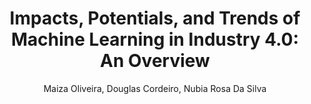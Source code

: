 ---
paperId: 29
author: Maiza Oliveira, Douglas Cordeiro, Nubia Rosa Da Silva
publicationauthor: Da Silva, N. R. et al
title: "Impacts, Potentials, and Trends of Machine Learning in Industry 4.0: An Overview"
pitch: https://slideslive.com/38930530/impacts-potentials-and-trends-of-machine-learning-in-industry-40-an-overview?ref=folder-55828
poster: Poster_Nubia_DaSilva
alt: --
type: Poster
topic: Applications
subtopic: Machine Learning
link: 
conference: icml
year: 2020
tags: icml-2020
location: Virtual
---